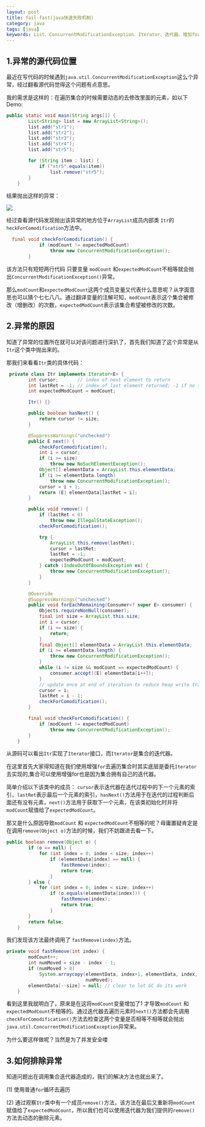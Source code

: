 ```yaml
---
layout: post
title: fail-fast(java快速失败机制)
category: java
tags: [java]
keywords: List、ConcurrentModificationException、Iterator、迭代器、增加for循环、fail-fast(java快速失败机制)
---
```

## 1.异常的源代码位置

最近在写代码的时候遇到`java.util.ConcurrentModificationException`这么个异常，经过翻看源代码觉得这个问题有点意思。

我的需求是这样的：在遍历集合的时候需要动态的去修改里面的元素，如以下Demo:

```java
public static void main(String args[]) {
		List<String> list = new ArrayList<String>();
		list.add("str1");
		list.add("str2");
		list.add("str3");
		list.add("str4");
		list.add("str5");

		for (String item : list) {
			if ("str5".equals(item))
				list.remove("str5");
		}
	}
```

结果抛出这样的异常：

![](https://www.major818.com/assets/images/2019/java/ConcurrentModificationException.png)

经过查看源代码发现抛出该异常的地方位于`ArrayList`成员内部类 `Itr`的`heckForComodification`方法中。

```java
  final void checkForComodification() {
            if (modCount != expectedModCount)
                throw new ConcurrentModificationException();
        }
```
该方法只有短短两行代码 只要变量 `modCount` 和`expectedModCount`不相等就会抛出`ConcurrentModificationException()`异常。

那么`modCount`和`expectedModCount`这两个成员变量又代表什么意思呢？从字面意思也可以猜个七七八八。通过翻译变量的注解可知，`modCount`表示这个集合被修改（增删改）的次数，`expectedModCount`表示该集合希望被修改的次数。

## 2.异常的原因

知道了异常的位置所在就可以对该问题进行深扒了，首先我们知道了这个异常是从`Itr`这个类中抛出来的。

那我们来看看`Itr`类的具体代码：

```java
 private class Itr implements Iterator<E> {
        int cursor;       // index of next element to return
        int lastRet = -1; // index of last element returned; -1 if no such
        int expectedModCount = modCount;

        Itr() {}

        public boolean hasNext() {
            return cursor != size;
        }

        @SuppressWarnings("unchecked")
        public E next() {
            checkForComodification();
            int i = cursor;
            if (i >= size)
                throw new NoSuchElementException();
            Object[] elementData = ArrayList.this.elementData;
            if (i >= elementData.length)
                throw new ConcurrentModificationException();
            cursor = i + 1;
            return (E) elementData[lastRet = i];
        }

        public void remove() {
            if (lastRet < 0)
                throw new IllegalStateException();
            checkForComodification();

            try {
                ArrayList.this.remove(lastRet);
                cursor = lastRet;
                lastRet = -1;
                expectedModCount = modCount;
            } catch (IndexOutOfBoundsException ex) {
                throw new ConcurrentModificationException();
            }
        }

        @Override
        @SuppressWarnings("unchecked")
        public void forEachRemaining(Consumer<? super E> consumer) {
            Objects.requireNonNull(consumer);
            final int size = ArrayList.this.size;
            int i = cursor;
            if (i >= size) {
                return;
            }
            final Object[] elementData = ArrayList.this.elementData;
            if (i >= elementData.length) {
                throw new ConcurrentModificationException();
            }
            while (i != size && modCount == expectedModCount) {
                consumer.accept((E) elementData[i++]);
            }
            // update once at end of iteration to reduce heap write traffic
            cursor = i;
            lastRet = i - 1;
            checkForComodification();
        }

        final void checkForComodification() {
            if (modCount != expectedModCount)
                throw new ConcurrentModificationException();
        }
    }
```
从源码可以看出`Itr`实现了`Iterator`接口，而`Iterator`是集合的迭代器。

在这里首先大家得知道在我们使用增强`for`去遍历集合时其实底层是委托`Iterator`去实现的,集合可以使用增强for也是因为集合拥有自己的迭代器。

简单介绍以下该类中的成员： `cursor`表示迭代器在迭代过程中的下一个元素的索引，`lastRet`表示最后一个元素的索引，`hasNext()`方法用于在迭代的过程判断后面还有没有元素，`next()`方法用于获取下一个元素，在该类初始化时并将`modCount`赋值给了`expectedModCount`。


那又是什么原因导致`modCount` 和 `expectedModCount`不相等的呢？毋庸置疑肯定是在调用`remove(Object o)`方法的时候，我们不妨跟进去看一下。

```java
public boolean remove(Object o) {
        if (o == null) {
            for (int index = 0; index < size; index++)
                if (elementData[index] == null) {
                    fastRemove(index);
                    return true;
                }
        } else {
            for (int index = 0; index < size; index++)
                if (o.equals(elementData[index])) {
                    fastRemove(index);
                    return true;
                }
        }
        return false;
    }
```

我们发现该方法最终调用了 `fastRemove(index)`方法。

```java
private void fastRemove(int index) {
        modCount++;
        int numMoved = size - index - 1;
        if (numMoved > 0)
            System.arraycopy(elementData, index+1, elementData, index,
                             numMoved);
        elementData[--size] = null; // clear to let GC do its work
    }
```

看到这里我就明白了，原来是在这将`modCount`变量增加了1 才导致`modCount` 和 `expectedModCount`不相等的。通过迭代器去遍历元素时`next()`方法都会先调用 `checkForComodification()`方法去检查这两个变量是否相等不相等就会抛出`java.util.ConcurrentModificationException`异常来。
  
为什么要这样做呢？当然是为了并发安全喽

## 3.如何排除异常

知道问题出在调用集合迭代器造成的，我们的解决方法也就出来了。

(1) 使用普通`for`循环去遍历

(2) 通过观察`Itr`类中有一个成员`remove()`方法，该方法在最后又重新将`modCount`赋值给了`expectedModCount`，所以我们也可以使用迭代器为我们提供的`remove()`方法去动态的删除元素。




